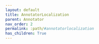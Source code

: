 ```yaml
---
layout: default
title: AnnotatorLocalization
parent: Annotator
nav_order: 2
permalink: :path/#annotatorlocalization
has_children: True
---
```

